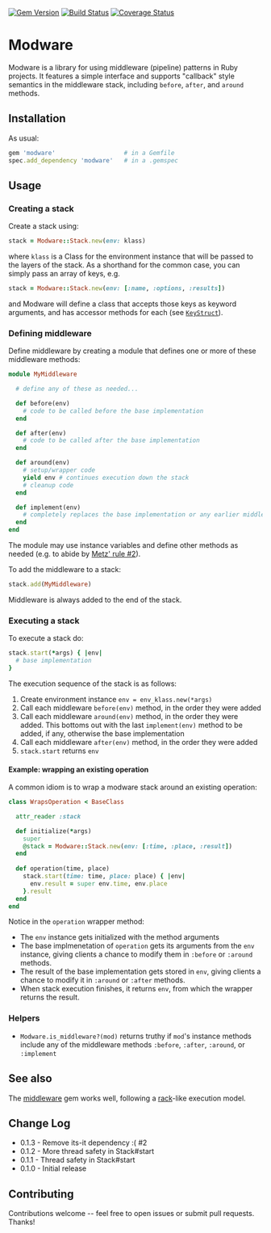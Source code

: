 [![Gem Version](https://badge.fury.io/rb/modware.svg)](http://badge.fury.io/rb/modware)
[![Build Status](https://secure.travis-ci.org/ronen/modware.svg)](http://travis-ci.org/ronen/modware)
[![Coverage Status](https://img.shields.io/coveralls/ronen/modware.svg)](https://coveralls.io/r/ronen/modware)

# Modware

Modware is a library for using middleware (pipeline) patterns in Ruby projects.  It features a simple interface and supports "callback" style semantics in the middleware stack, including `before`, `after`, and `around` methods.


## Installation

As usual:

```ruby
gem 'modware'                   # in a Gemfile
spec.add_dependency 'modware'   # in a .gemspec
```

## Usage

### Creating a stack

Create a stack using:

```ruby
stack = Modware::Stack.new(env: klass)
```

where `klass` is a Class for the environment instance that will be passed to the layers of the stack.  As a shorthand for the common case, you can simply pass an array of keys, e.g.

```ruby
stack = Modware::Stack.new(env: [:name, :options, :results])
```

and Modware will define a class that accepts those keys as keyword arguments, and has accessor methods for each (see 
[`KeyStruct`](https://rubygems.org/gems/key_struct)).


### Defining middleware

Define middleware by creating a module that defines one or more of these middleware methods:

```ruby
module MyMiddleware

  # define any of these as needed...

  def before(env)
    # code to be called before the base implementation
  end

  def after(env)
    # code to be called after the base implementation
  end

  def around(env)
    # setup/wrapper code
    yield env # continues execution down the stack
    # cleanup code
  end

  def implement(env)
    # completely replaces the base implementation or any earlier middleware's implement()
  end
end
```

The module may use instance variables and define other methods as needed (e.g. to abide by [Metz' rule #2](http://robots.thoughtbot.com/sandi-metz-rules-for-developers)).

To add the middleware to a stack:

```ruby
stack.add(MyMiddleware)
```

Middleware is always added to the end of the stack.

### Executing a stack

To execute a stack do:

```ruby
stack.start(*args) { |env|
  # base implementation 
}
```

The execution sequence of the stack is as follows:

1. Create environment instance `env = env_klass.new(*args)`
2. Call each middleware `before(env)` method, in the order they were added
3. Call each middleware `around(env)` method, in the order they were added.  This bottoms out with the last `implement(env)` method to be added, if any, otherwise the base implementation
4. Call each middleware `after(env)` method, in the order they were added
5. `stack.start` returns `env`

#### Example: wrapping an existing operation

A common idiom is to wrap a modware stack around an existing operation:

```ruby
class WrapsOperation < BaseClass

  attr_reader :stack

  def initialize(*args)
    super
    @stack = Modware::Stack.new(env: [:time, :place, :result])
  end
  
  def operation(time, place)
    stack.start(time: time, place: place) { |env|
      env.result = super env.time, env.place
    }.result
  end
end
```

Notice in the `operation` wrapper method: 

* The `env` instance gets initialized with the method arguments
* The base implmenetation of `operation` gets its arguments from the `env` instance, giving clients a chance to modify them in `:before` or `:around` methods.
* The result of the base implementation gets stored in `env`, giving clients a chance to modify it in `:around` or `:after` methods.
* When stack execution finishes, it returns `env`, from which the wrapper returns the result.

### Helpers

* `Modware.is_middleware?(mod)` returns truthy if `mod`'s instance methods include any of the middleware methods `:before`, `:after`, `:around`, or `:implement`

## See also

The [middleware](https://rubygems.org/gems/middleware) gem works well, following a [rack](http://rack.github.io/)-like execution model.

## Change Log

* 0.1.3 - Remove its-it dependency :(  #2
* 0.1.2 - More thread safety in Stack#start
* 0.1.1 - Thread safety in Stack#start
* 0.1.0 - Initial release

## Contributing

Contributions welcome -- feel free to open issues or submit pull requests.  Thanks!
